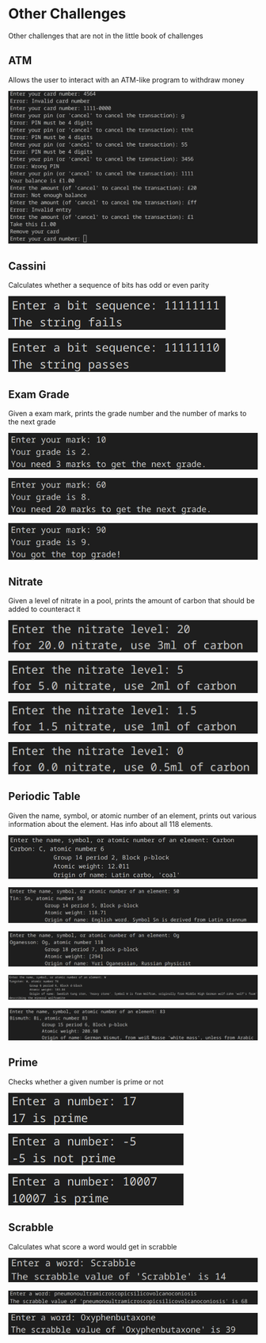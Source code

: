 # Other Challenges

Other challenges that are not in the little book of challenges

## ATM
Allows the user to interact with an ATM-like program to withdraw money

![Screenshot of the output of ATM.py](images/ATM.png)

## Cassini
Calculates whether a sequence of bits has odd or even parity

![Screenshot of the output of Cassini.py](images/Cassini%201.png)

![Screenshot of the output of Cassini.py](images/Cassini%202.png)

## Exam Grade
Given a exam mark, prints the grade number and the number of marks to the next grade

![Screenshot of the output of "Exam Grade.py"](images/Exam%20Grade%201.png)

![Screenshot of the output of "Exam Grade.py"](images/Exam%20Grade%202.png)

![Screenshot of the output of "Exam Grade.py"](images/Exam%20Grade%203.png)

## Nitrate
Given a level of nitrate in a pool, prints the amount of carbon that should be added to counteract it

![Screenshot of the output of Nitrate.py](images/Nitrate%201.png)

![Screenshot of the output of Nitrate.py](images/Nitrate%202.png)

![Screenshot of the output of Nitrate.py](images/Nitrate%203.png)

![Screenshot of the output of Nitrate.py](images/Nitrate%204.png)

## Periodic Table
Given the name, symbol, or atomic number of an element, prints out various information about the element. Has info about all 118 elements.

![Screenshot of the output of "Periodic Table.py"](images/Periodic%20Table%201.png)

![Screenshot of the output of "Periodic Table.py"](images/Periodic%20Table%202.png)

![Screenshot of the output of "Periodic Table.py"](images/Periodic%20Table%203.png)

![Screenshot of the output of "Periodic Table.py"](images/Periodic%20Table%204.png)

![Screenshot of the output of "Periodic Table.py"](images/Periodic%20Table%205.png)

## Prime
Checks whether a given number is prime or not

![Screenshot of the output of Prime.py](images/Prime%201.png)

![Screenshot of the output of Prime.py](images/Prime%202.png)

![Screenshot of the output of Prime.py](images/Prime%203.png)

## Scrabble
Calculates what score a word would get in scrabble

![Screenshot of the output of Scrabble.py](images/Scrabble%201.png)

![Screenshot of the output of Scrabble.py](images/Scrabble%202.png)

![Screenshot of the output of Scrabble.py](images/Scrabble%203.png)